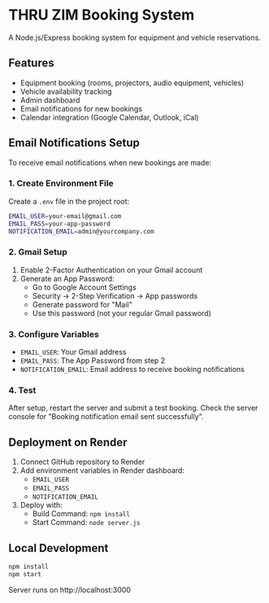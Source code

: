 # THRU ZIM Booking System

A Node.js/Express booking system for equipment and vehicle reservations.

## Features

- Equipment booking (rooms, projectors, audio equipment, vehicles)
- Vehicle availability tracking
- Admin dashboard
- Email notifications for new bookings
- Calendar integration (Google Calendar, Outlook, iCal)

## Email Notifications Setup

To receive email notifications when new bookings are made:

### 1. Create Environment File
Create a `.env` file in the project root:

```bash
EMAIL_USER=your-email@gmail.com
EMAIL_PASS=your-app-password
NOTIFICATION_EMAIL=admin@yourcompany.com
```

### 2. Gmail Setup
1. Enable 2-Factor Authentication on your Gmail account
2. Generate an App Password:
   - Go to Google Account Settings
   - Security → 2-Step Verification → App passwords
   - Generate password for "Mail"
   - Use this password (not your regular Gmail password)

### 3. Configure Variables
- `EMAIL_USER`: Your Gmail address
- `EMAIL_PASS`: The App Password from step 2
- `NOTIFICATION_EMAIL`: Email address to receive booking notifications

### 4. Test
After setup, restart the server and submit a test booking. Check the server console for "Booking notification email sent successfully".

## Deployment on Render

1. Connect GitHub repository to Render
2. Add environment variables in Render dashboard:
   - `EMAIL_USER`
   - `EMAIL_PASS` 
   - `NOTIFICATION_EMAIL`
3. Deploy with:
   - Build Command: `npm install`
   - Start Command: `node server.js`

## Local Development

```bash
npm install
npm start
```

Server runs on http://localhost:3000
